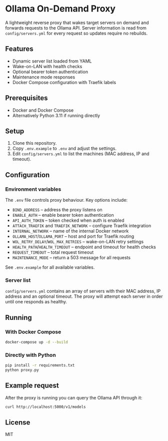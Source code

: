 # Ollama On-Demand Proxy

A lightweight reverse proxy that wakes target servers on demand and forwards requests to the Ollama API. Server information is read from `config/servers.yml` for every request so updates require no rebuilds.

## Features
- Dynamic server list loaded from YAML
- Wake-on-LAN with health checks
- Optional bearer token authentication
- Maintenance mode responses
- Docker Compose configuration with Traefik labels

## Prerequisites
- Docker and Docker Compose
- Alternatively Python 3.11 if running directly

## Setup
1. Clone this repository.
2. Copy `.env.example` to `.env` and adjust the settings.
3. Edit `config/servers.yml` to list the machines (MAC address, IP and timeout).

## Configuration
### Environment variables
The `.env` file controls proxy behaviour. Key options include:
- `BIND_ADDRESS` – address the proxy listens on
- `ENABLE_AUTH` – enable bearer token authentication
- `API_AUTH_TOKEN` – token checked when auth is enabled
- `ATTACH_TRAEFIK` and `TRAEFIK_NETWORK` – configure Traefik integration
- `INTERNAL_NETWORK` – name of the internal Docker network
- `OLLAMA_HOST`/`OLLAMA_PORT` – host and port for Traefik routing
- `WOL_RETRY_DELAY`/`WOL_MAX_RETRIES` – wake-on-LAN retry settings
- `HEALTH_PATH`/`HEALTH_TIMEOUT` – endpoint and timeout for health checks
- `REQUEST_TIMEOUT` – total request timeout
- `MAINTENANCE_MODE` – return a 503 message for all requests

See `.env.example` for all available variables.

### Server list
`config/servers.yml` contains an array of servers with their MAC address, IP address and an optional timeout. The proxy will attempt each server in order until one responds as healthy.

## Running
### With Docker Compose
```bash
docker-compose up -d --build
```

### Directly with Python
```bash
pip install -r requirements.txt
python proxy.py
```

## Example request
After the proxy is running you can query the Ollama API through it:
```bash
curl http://localhost:5000/v1/models
```

## License
MIT
